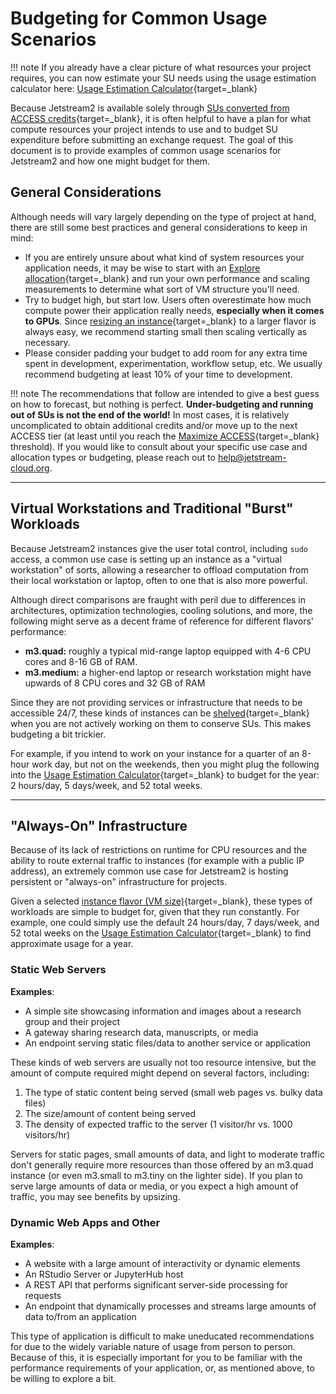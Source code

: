 # Budgeting for Common Usage Scenarios

!!! note
    If you already have a clear picture of what resources your project requires, you can now estimate your SU needs using the usage estimation calculator here: [Usage Estimation Calculator](../alloc/estimator.md){target=_blank}


Because Jetstream2 is available solely through [SUs converted from ACCESS credits](../general/access.md){target=_blank}, it is often helpful to have a plan for what compute resources your project intends to use and to budget SU expenditure before submitting an exchange request. The goal of this document is to provide examples of common usage scenarios for Jetstream2 and how one might budget for them. 

## General Considerations

Although needs will vary largely depending on the type of project at hand, there are still some best practices and general considerations to keep in mind:

- If you are entirely unsure about what kind of system resources your application needs, it may be wise to start with an [Explore allocation](general-allocations.md){target=_blank} and run your own performance and scaling measurements to determine what sort of VM structure you'll need.
- Try to budget high, but start low. Users often overestimate how much compute power their application really needs, **especially when it comes to GPUs**. Since [resizing an instance](../../general/instancemgt/#resize){target=_blank} to a larger flavor is always easy, we recommend starting small then scaling vertically as necessary.
- Please consider padding your budget to add room for any extra time spent in development, experimentation, workflow setup, etc. We usually recommend budgeting at least 10% of your time to development.

!!! note
    The recommendations that follow are intended to give a best guess on how to forecast, but nothing is perfect. **Under-budgeting and running out of SUs is not the end of the world!** In most cases, it is relatively uncomplicated to obtain additional credits and/or move up to the next ACCESS tier (at least until you reach the [Maximize ACCESS](research.md){target=_blank} threshold). If you would like to consult about your specific use case and allocation types or budgeting, please reach out to [help@jetstream-cloud.org](mailto:help@jetstream-cloud.org).

---

## Virtual Workstations and Traditional "Burst" Workloads

Because Jetstream2 instances give the user total control, including `sudo` access, a common use case is setting up an instance as a "virtual workstation" of sorts, allowing a researcher to offload computation from their local workstation or laptop, often to one that is also more powerful. 

Although direct comparisons are fraught with peril due to differences in architectures, optimization technologies, cooling solutions, and more, the following might serve as a decent frame of reference for different flavors' performance:

- **m3.quad:** roughly a typical mid-range laptop equipped with 4-6 CPU cores and 8-16 GB of RAM.
- **m3.medium:** a higher-end laptop or research workstation might have upwards of 8 CPU cores and 32 GB of RAM

Since they are not providing services or infrastructure that needs to be accessible 24/7, these kinds of instances can be [shelved](../../general/instancemgt/#shelve-and-unshelve){target=_blank} when you are not actively working on them to conserve SUs. This makes budgeting a bit trickier.

For example, if you intend to work on your instance for a quarter of an 8-hour work day, but not on the weekends, then you might plug the following into the [Usage Estimation Calculator](../alloc/estimator.md){target=_blank} to budget for the year: 2 hours/day, 5 days/week, and 52 total weeks.

---

## "Always-On" Infrastructure

Because of its lack of restrictions on runtime for CPU resources and the ability to route external traffic to instances (for example with a public IP address), an extremely common use case for Jetstream2 is hosting persistent or "always-on" infrastructure for projects.

Given a selected [instance flavor (VM size)](../general/vmsizes.md){target=_blank}, these types of workloads are simple to budget for, given that they run constantly. For example, one could simply use the default 24 hours/day, 7 days/week, and 52 total weeks on the [Usage Estimation Calculator](../alloc/estimator.md){target=_blank} to find approximate usage for a year.

### Static Web Servers

**Examples**:

- A simple site showcasing information and images about a research group and their project
- A gateway sharing research data, manuscripts, or media
- An endpoint serving static files/data to another service or application

These kinds of web servers are usually not too resource intensive, but the amount of compute required might depend on several factors, including:

1. The type of static content being served (small web pages vs. bulky data files)
2. The size/amount of content being served
3. The density of expected traffic to the server (1 visitor/hr vs. 1000 visitors/hr)

Servers for static pages, small amounts of data, and light to moderate traffic don't generally require more resources than those offered by an m3.quad instance (or even m3.small to m3.tiny on the lighter side). If you plan to serve large amounts of data or media, or you expect a high amount of traffic, you may see benefits by upsizing.

### Dynamic Web Apps and Other

**Examples**:

- A website with a large amount of interactivity or dynamic elements
- An RStudio Server or JupyterHub host
- A REST API that performs significant server-side processing for requests
- An endpoint that dynamically processes and streams large amounts of data to/from an application

This type of application is difficult to make uneducated recommendations for due to the widely variable nature of usage from person to person. Because of this, it is especially important for you to be familiar with the performance requirements of your application, or, as mentioned above, to be willing to explore a bit. 